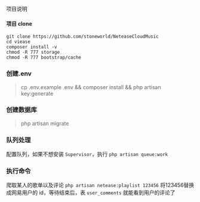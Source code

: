 项目说明
#### 项目 clone

```
git clone https://github.com/stoneworld/NeteaseCloudMusic
cd viease
composer install -v
chmod -R 777 storage
chmod -R 777 bootstrap/cache
```

### 创建.env
> cp .env.example .env && composer install && php artisan key:generate

### 创建数据库
> php artisan migrate

### 队列处理
配置队列，如果不想安装 `Supervisor`，执行 `php artisan queue:work`

### 执行命令
爬取某人的歌单以及评论 `php artisan netease:playlist 123456` 将123456替换成网易用户的 id，等待结束后，表 `user_comments` 就能看到用户的评论了
